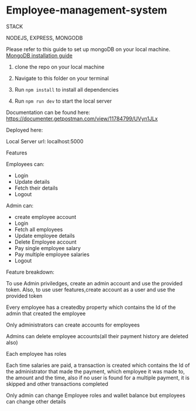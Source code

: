 # Employee-management-system

STACK

NODEJS, EXPRESS, MONGODB

Please refer to this guide to set up mongoDB on your local machine.
[MongoDB installation guide](https://www.mongodb.com/docs/guides/server/install/)

1. clone the repo on your local machine

2. Navigate to this folder on your terminal

3. Run  ```npm install``` to install all dependencies

4. Run ```npm run dev``` to start the local server

Documentation can be found here:
https://documenter.getpostman.com/view/11784799/UVyn1JLx

Deployed here:

Local Server url:
localhost:5000

Features

Employees can:
- Login
- Update details
- Fetch their details
- Logout

Admin can:
- create employee account
- Login
- Fetch all employees
- Update employee details
- Delete Employee account
- Pay single employee salary
- Pay multiple employee salaries
- Logout

Feature breakdown:


To use Admin priviledges, create an admin account and use the provided token. Also, to use user features,create account as a user and use the provided token

Every employee has a createdby property which contains the Id of the admin that created the employee

Only administrators can create accounts for employees

Admins can delete employee accounts(all their payment history are deleted also)

Each employee has roles

Each time salaries are paid, a transaction is created which contains the Id of the administrator that made the payment, which employee it was made to, the amount and the time, also if no user is found for a multiple payment, it is skipped and other transactions completed

Only admin can change Employee roles and wallet balance but employees can change other details

